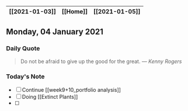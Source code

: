 | [[2021-01-03]] | [[Home]] | [[2021-01-05]] |
| :------------: | :------: | :------------: |

## Monday, 04 January 2021

### Daily Quote
> Do not be afraid to give up the good for the great.
> &mdash; <cite>Kenny Rogers</cite>

### Today's Note

- [ ] Continue [[week9+10_portfolio analysis]]
- [ ] Doing [[Extinct Plants]]
- [ ] 